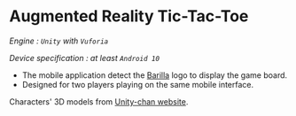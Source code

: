 # Augmented Reality Tic-Tac-Toe
_Engine : `Unity` with `Vuforia`_

_Device specification :  at least `Android 10`_

- The mobile application detect the [Barilla](www.barilla.com) logo to display the game board.
- Designed for two players playing on the same mobile interface. 

Characters' 3D models from [Unity-chan website](https://unity-chan.com).
